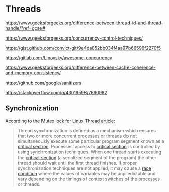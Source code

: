 # Threads
https://www.geeksforgeeks.org/difference-between-thread-id-and-thread-handle/?ref=gcse#

https://www.geeksforgeeks.org/concurrency-control-techniques/

https://gist.github.com/convict-git/9e4da852bb034f4aa97b66596f2270f5

https://gitlab.com/Lipovsky/awesome-concurrency

https://www.geeksforgeeks.org/difference-between-cache-coherence-and-memory-consistency/

https://github.com/google/sanitizers

https://stackoverflow.com/q/43019598/7690982

## Synchronization

According to the [Mutex lock for Linux Thread article](https://www.geeksforgeeks.org/mutex-lock-for-linux-thread-synchronization/):

>Thread synchronization is defined as a mechanism which ensures that two or more concurrent processes or threads do not simultaneously execute some particular program segment known as a [critical section][1]. Processes’ access to [critical section][1] is controlled by using synchronization techniques. When one thread starts executing the [critical section][1] (a serialized segment of the program) the other thread should wait until the first thread finishes. If proper synchronization techniques are not applied, it may cause a [race condition][2] where the values of variables may be unpredictable and vary depending on the timings of context switches of the processes or threads.





[1]: https://www.geeksforgeeks.org/g-fact-70/
[2]: https://www.geeksforgeeks.org/implementing-race-condition-in-c/